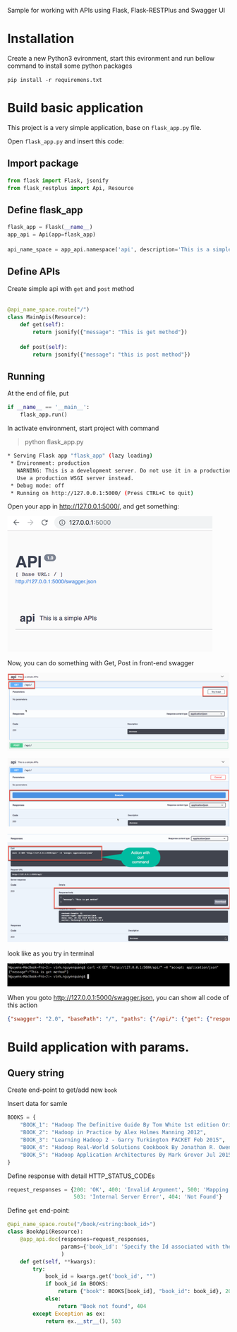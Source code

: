 Sample for working with APIs using Flask, Flask-RESTPlus and Swagger UI


# Installation

Create a new Python3 evironment, start this evironment and run bellow command to install some python packages


`pip install -r requiremens.txt `


# Build basic application

This project is a very simple application, base on `flask_app.py` file.

Open `flask_app.py` and insert this code:


## Import package


```python
from flask import Flask, jsonify
from flask_restplus import Api, Resource
```


## Define flask_app

```python
flask_app = Flask(__name__)
app_api = Api(app=flask_app)

api_name_space = app_api.namespace('api', description='This is a simple APIs')

```

## Define APIs

Create simple api with `get` and `post` method

```python

@api_name_space.route("/")
class MainApis(Resource):
    def get(self):
        return jsonify({"message": "This is get method"})

    def post(self):
        return jsonify({"message": "this is post method"})
```


## Running
At the end of file, put 
```python
if __name__ == '__main__':
    flask_app.run()
```

In activate environment, start project with command


>python flask_app.py


```bash
* Serving Flask app "flask_app" (lazy loading)
 * Environment: production
   WARNING: This is a development server. Do not use it in a production deployment.
   Use a production WSGI server instead.
 * Debug mode: off
 * Running on http://127.0.0.1:5000/ (Press CTRL+C to quit)
```

Open your app in http://127.0.0.1:5000/, and get something:

![screen_1.png](topic_images/start_project_1.png)

Now, you can do something with Get, Post in front-end swagger

![screen_1.png](topic_images/get_1.png)

![screen_1.png](topic_images/get_2.png)

![screen_1.png](topic_images/get_3.png)

look like as you try in terminal

![screen_1.png](topic_images/get_4.png)


When you goto http://127.0.0.1:5000/swagger.json, you can show all code of this action

```json
{"swagger": "2.0", "basePath": "/", "paths": {"/api/": {"get": {"responses": {"200": {"description": "Success"}}, "operationId": "get_main_apis", "tags": ["api"]}, "post": {"responses": {"200": {"description": "Success"}}, "operationId": "post_main_apis", "tags": ["api"]}}}, "info": {"title": "API", "version": "1.0"}, "produces": ["application/json"], "consumes": ["application/json"], "tags": [{"name": "api", "description": "This is a simple APIs"}], "responses": {"ParseError": {"description": "When a mask can't be parsed"}, "MaskError": {"description": "When any error occurs on mask"}}}
```


# Build application with params.

## Query string

Create end-point to get/add new `book` 


Insert data for samle

```python
BOOKS = {
    "BOOK_1": "Hadoop The Definitive Guide By Tom White 1st edition Orielly Jun 2009",
    "BOOK_2": "Hadoop in Practice by Alex Holmes Manning 2012",
    "BOOK_3": "Learning Hadoop 2 - Garry Turkington PACKET Feb 2015",
    "BOOK_4": "Hadoop Real-World Solutions Cookbook By Jonathan R. Owens PACKT Feb 2013",
    "BOOK_5": "Hadoop Application Architectures By Mark Grover Jul 2015 Orielly"
}
```


Define response with detail HTTP_STATUS_CODEs
```python
request_responses = {200: 'OK', 400: 'Invalid Argument', 500: 'Mapping Key Error',
                     503: 'Internal Server Error', 404: 'Not Found'}
```


Define `get` end-point:

```Python
@api_name_space.route("/book/<string:book_id>")
class BookApi(Resource):
    @app_api.doc(responses=request_responses,
                 params={'book_id': 'Specify the Id associated with the book'}
                 )
    def get(self, **kwargs):
        try:
            book_id = kwargs.get('book_id', "")
            if book_id in BOOKS:
                return {"book": BOOKS[book_id], "book_id": book_id}, 200
            else:
                return "Book not found", 404
        except Exception as ex:
            return ex.__str__(), 503

```

